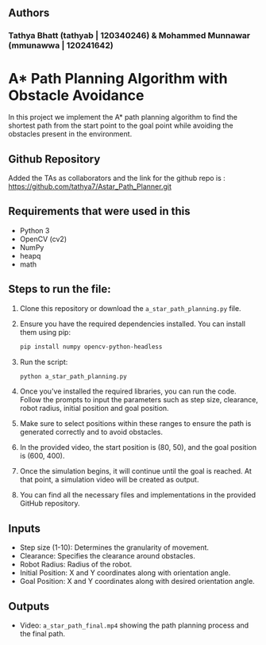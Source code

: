 ## Authors 
### Tathya Bhatt (tathyab | 120340246) & Mohammed Munnawar (mmunawwa | 120241642)

# A* Path Planning Algorithm with Obstacle Avoidance

In this project we implement the A* path planning algorithm to find the shortest path from the start point to the goal point while avoiding the obstacles present in the environment.

## Github Repository

Added the TAs as collaborators and the link for the github repo is : https://github.com/tathya7/Astar_Path_Planner.git

## Requirements that were used in this 

- Python 3
- OpenCV (cv2)
- NumPy
- heapq
- math

## Steps to run the file:

1. Clone this repository or download the `a_star_path_planning.py` file.
2. Ensure you have the required dependencies installed. You can install them using pip:
   
    ```bash
    pip install numpy opencv-python-headless
    ```
   
3. Run the script:

    ```bash
    python a_star_path_planning.py
    ```

4. Once you've installed the required libraries, you can run the code. Follow the prompts to input the parameters such as step size, clearance, robot radius, initial position and goal position.

5. Make sure to select positions within these ranges to ensure the path is generated correctly and to avoid obstacles.

6. In the provided video, the start position is (80, 50), and the goal position is (600, 400).

7. Once the simulation begins, it will continue until the goal is reached. At that point, a simulation video will be created as output.

8. You can find all the necessary files and implementations in the provided GitHub repository.

## Inputs

- Step size (1-10): Determines the granularity of movement.
- Clearance: Specifies the clearance around obstacles.
- Robot Radius: Radius of the robot.
- Initial Position: X and Y coordinates along with orientation angle.
- Goal Position: X and Y coordinates along with desired orientation angle.

## Outputs

- Video: `a_star_path_final.mp4` showing the path planning process and the final path.

